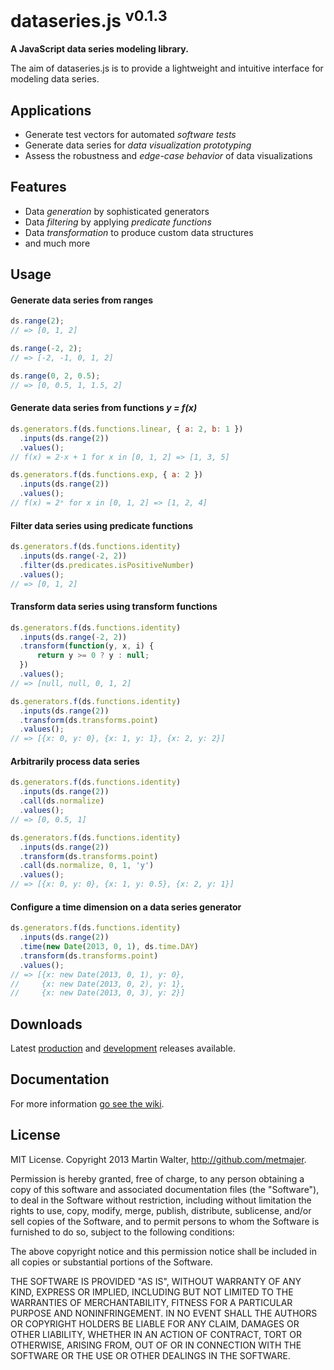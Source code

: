 dataseries.js <sup>v0.1.3</sup>
=============

**A JavaScript data series modeling library.**

The aim of dataseries.js is to provide a lightweight and intuitive interface for modeling data series.

## Applications

- Generate test vectors for automated *software tests*
- Generate data series for *data visualization prototyping*
- Assess the robustness and *edge-case behavior* of data visualizations

## Features

- Data *generation* by sophisticated generators
- Data *filtering* by applying *predicate functions*
- Data *transformation* to produce custom data structures
- and much more

## Usage

#### Generate data series from ranges

```javascript
ds.range(2);
// => [0, 1, 2]

ds.range(-2, 2);
// => [-2, -1, 0, 1, 2]

ds.range(0, 2, 0.5);
// => [0, 0.5, 1, 1.5, 2]
```

#### Generate data series from functions *y = f(x)*

```javascript
ds.generators.f(ds.functions.linear, { a: 2, b: 1 })
  .inputs(ds.range(2))
  .values();
// f(x) = 2·x + 1 for x in [0, 1, 2] => [1, 3, 5]

ds.generators.f(ds.functions.exp, { a: 2 })
  .inputs(ds.range(2))
  .values();
// f(x) = 2ˣ for x in [0, 1, 2] => [1, 2, 4]
```

#### Filter data series using predicate functions

```javascript
ds.generators.f(ds.functions.identity)
  .inputs(ds.range(-2, 2))
  .filter(ds.predicates.isPositiveNumber)
  .values();
// => [0, 1, 2]
```

#### Transform data series using transform functions

```javascript
ds.generators.f(ds.functions.identity)
  .inputs(ds.range(-2, 2))
  .transform(function(y, x, i) {
      return y >= 0 ? y : null;
  })
  .values();
// => [null, null, 0, 1, 2]

ds.generators.f(ds.functions.identity)
  .inputs(ds.range(2))
  .transform(ds.transforms.point)
  .values();
// => [{x: 0, y: 0}, {x: 1, y: 1}, {x: 2, y: 2}]
```

#### Arbitrarily process data series

```javascript
ds.generators.f(ds.functions.identity)
  .inputs(ds.range(2))
  .call(ds.normalize)
  .values();
// => [0, 0.5, 1]

ds.generators.f(ds.functions.identity)
  .inputs(ds.range(2))
  .transform(ds.transforms.point)
  .call(ds.normalize, 0, 1, 'y')
  .values();
// => [{x: 0, y: 0}, {x: 1, y: 0.5}, {x: 2, y: 1}]
```

#### Configure a time dimension on a data series generator

```javascript
ds.generators.f(ds.functions.identity)
  .inputs(ds.range(2))
  .time(new Date(2013, 0, 1), ds.time.DAY)
  .transform(ds.transforms.point)
  .values();
// => [{x: new Date(2013, 0, 1), y: 0},
//     {x: new Date(2013, 0, 2), y: 1},
//     {x: new Date(2013, 0, 3), y: 2}]
```

## Downloads

Latest [production](https://github.com/metmajer/dataseries.js/dataseries.min.js) and [development](https://github.com/metmajer/dataseries.js/dataseries.js) releases available.

## Documentation

For more information [go see the wiki](https://github.com/metmajer/dataseries.js/wiki).

## License

MIT License. Copyright 2013 Martin Walter, http://github.com/metmajer.

Permission is hereby granted, free of charge, to any person obtaining a copy of this software and associated documentation files (the "Software"), to deal in the Software without restriction, including without limitation the rights to use, copy, modify, merge, publish, distribute, sublicense, and/or sell copies of the Software, and to permit persons to whom the Software is furnished to do so, subject to the following conditions:

The above copyright notice and this permission notice shall be included in all copies or substantial portions of the Software.

THE SOFTWARE IS PROVIDED "AS IS", WITHOUT WARRANTY OF ANY KIND, EXPRESS OR IMPLIED, INCLUDING BUT NOT LIMITED TO THE WARRANTIES OF MERCHANTABILITY, FITNESS FOR A PARTICULAR PURPOSE AND NONINFRINGEMENT. IN NO EVENT SHALL THE AUTHORS OR COPYRIGHT HOLDERS BE LIABLE FOR ANY CLAIM, DAMAGES OR OTHER LIABILITY, WHETHER IN AN ACTION OF CONTRACT, TORT OR OTHERWISE, ARISING FROM, OUT OF OR IN CONNECTION WITH THE SOFTWARE OR THE USE OR OTHER DEALINGS IN THE SOFTWARE.

